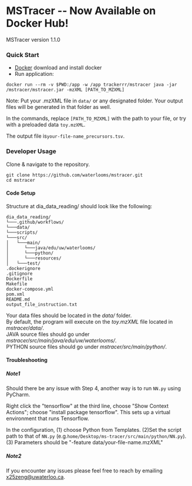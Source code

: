 # MSTracer -- Now Available on Docker Hub!

MSTracer version 1.1.0
 
 ### Quick Start
* [Docker](https://docs.docker.com/engine/install/ubuntu/) download and install docker
* Run application:
```
docker run --rm -v $PWD:/app -w /app trackerrr/mstracer java -jar /mstracer/mstracer.jar -mzXML [PATH_TO_MZXML]
```
Note: Put your .mzXML file in ``` data/ ``` or any designated folder.
Your output files will be generated in that folder as well.

In the commands, replace ```[PATH_TO_MZXML]``` with the path to your file, or try with a preloaded data ```toy.mzXML```.

The output file is```your-file-name_precursors.tsv```.

### Developer Usage 

Clone & navigate to the repository.
```
git clone https://github.com/waterlooms/mstracer.git
cd mstracer
```
#### Code Setup
Structure at dia_data_reading/ should look like the following:  

```
dia_data_reading/
└───.github/workflows/
└───data/
└───scripts/
└───src/
│   └───main/
│      └───java/edu/uw/waterlooms/
│      └───python/
│      └───resources/
│   └───test/
.dockerignore
.gitignore
Dockerfile
Makefile
docker-compose.yml
pom.xml
README.md
output_file_instruction.txt
```

Your data files should be located in the *data/* folder.  
By default, the program will execute on the *toy.mzXML* file located in *mstracer/data/*.  
JAVA source files should go under *mstracer/src/main/java/edu/uw/waterlooms/*.  
PYTHON source files should go under *mstracer/src/main/python/*.



#### Troubleshooting
##### Note1
Should there be any issue with Step 4, another way is to run ```NN.py``` using PyCharm. 

Right click the "tensorflow" at the third line, choose "Show Context Actions"; choose "install package tensorflow". This sets up a virtual environment that runs Tensorflow.

In the configuration, (1) choose Python from Templates. (2)Set the script path to that of ```NN.py``` (e.g.```home/Desktop/ms-tracer/src/main/python/NN.py```). (3) Parameters should be "-feature data/your-file-name.mzXML" 

##### Note2
If you encounter any issues please feel free to reach by emailing x25zeng@uwaterloo.ca.
